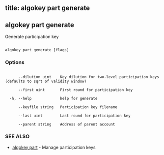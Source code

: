 title: algokey part generate
---
## algokey part generate



Generate participation key



```

algokey part generate [flags]

```



### Options



```

      --dilution uint    Key dilution for two-level participation keys (defaults to sqrt of validity window)

      --first uint       First round for participation key

  -h, --help             help for generate

      --keyfile string   Participation key filename

      --last uint        Last round for participation key

      --parent string    Address of parent account

```



### SEE ALSO



* [algokey part](../../part/part/)	 - Manage participation keys



